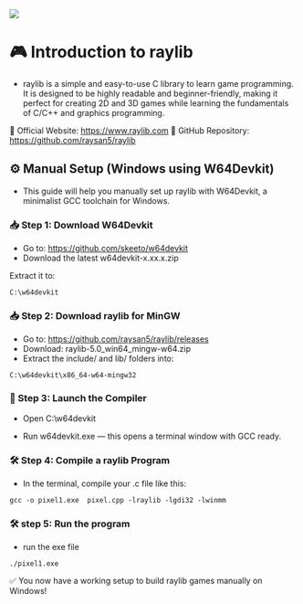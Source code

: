 ![](https://upload.wikimedia.org/wikipedia/commons/f/f4/Raylib_logo.png)

# 🎮 Introduction to raylib

- raylib is a simple and easy-to-use C library to learn game programming. It is designed to be highly readable and beginner-friendly, making it perfect for creating 2D and 3D games while learning the fundamentals of C/C++ and graphics programming.

🔗 Official Website: https://www.raylib.com
🔗 GitHub Repository: https://github.com/raysan5/raylib

## ⚙️ Manual Setup (Windows using W64Devkit)

- This guide will help you manually set up raylib with W64Devkit, a minimalist GCC toolchain for Windows.

### 📥 Step 1: Download W64Devkit
- Go to: https://github.com/skeeto/w64devkit 
- Download the latest w64devkit-x.xx.x.zip

Extract it to:
```
C:\w64devkit
```

### 📥 Step 2: Download raylib for MinGW
- Go to: https://github.com/raysan5/raylib/releases
- Download: raylib-5.0_win64_mingw-w64.zip
- Extract the include/ and lib/ folders into:
```
C:\w64devkit\x86_64-w64-mingw32
```


### 🚀 Step 3: Launch the Compiler
- Open C:\w64devkit

- Run w64devkit.exe — this opens a terminal window with GCC ready.

### 🛠️ Step 4: Compile a raylib Program
- In the terminal, compile your .c file like this:

```
gcc -o pixel1.exe  pixel.cpp -lraylib -lgdi32 -lwinmm
```

### 🛠️️️ step 5: Run the program
- run the exe file

```
./pixel1.exe
```

✅ You now have a working setup to build raylib games manually on Windows!



